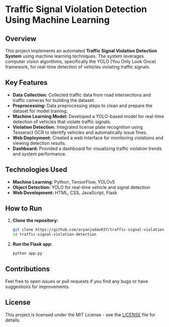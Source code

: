 
# Traffic Signal Violation Detection Using Machine Learning

## Overview

This project implements an automated **Traffic Signal Violation Detection System** using machine learning techniques. The system leverages computer vision algorithms, specifically the YOLO (You Only Look Once) framework, for real-time detection of vehicles violating traffic signals. 

## Key Features

- **Data Collection:** Collected traffic data from road intersections and traffic cameras for building the dataset.
- **Preprocessing:** Data preprocessing steps to clean and prepare the dataset for model training.
- **Machine Learning Model:** Developed a YOLO-based model for real-time detection of vehicles that violate traffic signals.
- **Violation Detection:** Integrated license plate recognition using Tesseract OCR to identify vehicles and automatically issue fines.
- **Web Deployment:** Created a web interface for monitoring violations and viewing detection results.
- **Dashboard:** Provided a dashboard for visualizing traffic violation trends and system performance.

## Technologies Used

- **Machine Learning:** Python, TensorFlow, YOLOv5
- **Object Detection:** YOLO for real-time vehicle and signal detection
- **Web Development:** HTML, CSS, JavaScript, Flask

## How to Run

1. **Clone the repository:**
   ```bash
   git clone https://github.com/aryanjadav037/traffic-signal-violation-detection.git
   cd traffic-signal-violation-detection
   ```


2. **Run the Flask app:**
   ```bash
   python app.py
   ```

## Contributions

Feel free to open issues or pull requests if you find any bugs or have suggestions for improvements.

## License

This project is licensed under the MIT License - see the [LICENSE](LICENSE) file for details.
